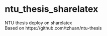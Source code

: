 # ntu_thesis_sharelatex
<div>NTU thesis deploy on sharelatex</div>
<div>Based on https://github.com/tzhuan/ntu-thesis</div>
